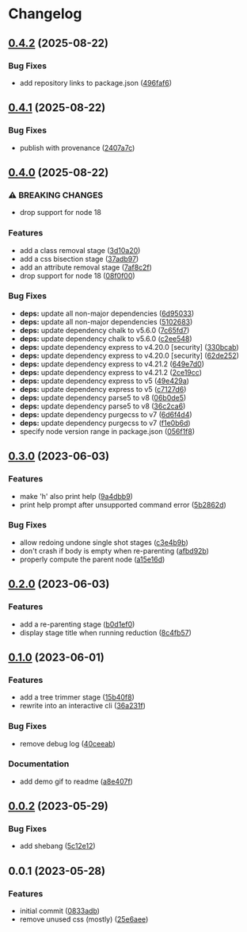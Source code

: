 # Changelog

## [0.4.2](https://github.com/thislooksfun/reduce-page/compare/reduce-page-v0.4.1...reduce-page-v0.4.2) (2025-08-22)


### Bug Fixes

* add repository links to package.json ([496faf6](https://github.com/thislooksfun/reduce-page/commit/496faf6e2b3408b69ff32441ef9126ab10fe058d))

## [0.4.1](https://github.com/thislooksfun/reduce-page/compare/reduce-page-v0.4.0...reduce-page-v0.4.1) (2025-08-22)


### Bug Fixes

* publish with provenance ([2407a7c](https://github.com/thislooksfun/reduce-page/commit/2407a7c67eeabc8f87c2a72de6d3390c16b8ee13))

## [0.4.0](https://github.com/thislooksfun/reduce-page/compare/reduce-page-v0.3.0...reduce-page-v0.4.0) (2025-08-22)


### ⚠ BREAKING CHANGES

* drop support for node 18

### Features

* add a class removal stage ([3d10a20](https://github.com/thislooksfun/reduce-page/commit/3d10a205948bab08441f709dacae1961c73745e0))
* add a css bisection stage ([37adb97](https://github.com/thislooksfun/reduce-page/commit/37adb97146b73783e466cc2ac4b61ec14177db79))
* add an attribute removal stage ([7af8c2f](https://github.com/thislooksfun/reduce-page/commit/7af8c2fea8fc72daff7d77fa5547d27267510bcc))
* drop support for node 18 ([08f0f00](https://github.com/thislooksfun/reduce-page/commit/08f0f007a92b7115337fd335a9d5ead0e5e3bb14))


### Bug Fixes

* **deps:** update all non-major dependencies ([6d95033](https://github.com/thislooksfun/reduce-page/commit/6d95033e5528d6f99ed1eeae719f3070689ea331))
* **deps:** update all non-major dependencies ([5102683](https://github.com/thislooksfun/reduce-page/commit/5102683a8007d83386fe91778995d5d4d00a35dc))
* **deps:** update dependency chalk to v5.6.0 ([7c65fd7](https://github.com/thislooksfun/reduce-page/commit/7c65fd72ed0509e52d89e140b0fa3958595e2aa0))
* **deps:** update dependency chalk to v5.6.0 ([c2ee548](https://github.com/thislooksfun/reduce-page/commit/c2ee548fd1a922f715a72629cfa196ab3af54282))
* **deps:** update dependency express to v4.20.0 [security] ([330bcab](https://github.com/thislooksfun/reduce-page/commit/330bcabbb3284ecd06b0574f42d7da22673002a4))
* **deps:** update dependency express to v4.20.0 [security] ([62de252](https://github.com/thislooksfun/reduce-page/commit/62de25200921c16e12f33da7b43f30d0da1ffd42))
* **deps:** update dependency express to v4.21.2 ([649e7d0](https://github.com/thislooksfun/reduce-page/commit/649e7d02c34347088263b7f9d941d71466e30cbe))
* **deps:** update dependency express to v4.21.2 ([2ce19cc](https://github.com/thislooksfun/reduce-page/commit/2ce19cce70ca236a601690a9cb011ef6c751d5cc))
* **deps:** update dependency express to v5 ([49e429a](https://github.com/thislooksfun/reduce-page/commit/49e429a0bb7db3c54b904705f1e37f2bb25354b9))
* **deps:** update dependency express to v5 ([c7127d6](https://github.com/thislooksfun/reduce-page/commit/c7127d61539a8e93d350f54cb56684e33e95c071))
* **deps:** update dependency parse5 to v8 ([06b0de5](https://github.com/thislooksfun/reduce-page/commit/06b0de5b367721aaf0caa63785e14e6503ece72d))
* **deps:** update dependency parse5 to v8 ([36c2ca6](https://github.com/thislooksfun/reduce-page/commit/36c2ca6525c2345a1b74bc544728b854c6d5bb3b))
* **deps:** update dependency purgecss to v7 ([6d6f4d4](https://github.com/thislooksfun/reduce-page/commit/6d6f4d428855418aee485237ebbecf1f18661134))
* **deps:** update dependency purgecss to v7 ([f1e0b6d](https://github.com/thislooksfun/reduce-page/commit/f1e0b6d36f3fadc0b554bd24df136244c66543d5))
* specify node version range in package.json ([056f1f8](https://github.com/thislooksfun/reduce-page/commit/056f1f884e2f41de68b683dbf50fff6d1235f4d1))

## [0.3.0](https://github.com/thislooksfun/reduce-page/compare/v0.2.0...v0.3.0) (2023-06-03)


### Features

* make 'h' also print help ([9a4dbb9](https://github.com/thislooksfun/reduce-page/commit/9a4dbb9469633554bb91606eb82844bf79f1e45d))
* print help prompt after unsupported command error ([5b2862d](https://github.com/thislooksfun/reduce-page/commit/5b2862d755fe4ba176604a0295585b255ca22a09))


### Bug Fixes

* allow redoing undone single shot stages ([c3e4b9b](https://github.com/thislooksfun/reduce-page/commit/c3e4b9bbb94e10d5ad92c6614e15432e02e2ce1c))
* don't crash if body is empty when re-parenting ([afbd92b](https://github.com/thislooksfun/reduce-page/commit/afbd92b55c9241224751da7cb2c24a54afdefd53))
* properly compute the parent node ([a15e16d](https://github.com/thislooksfun/reduce-page/commit/a15e16d847ed99b5d783c0db3fb81df855d82b91))

## [0.2.0](https://github.com/thislooksfun/reduce-page/compare/v0.1.0...v0.2.0) (2023-06-03)


### Features

* add a re-parenting stage ([b0d1ef0](https://github.com/thislooksfun/reduce-page/commit/b0d1ef00ac09e0ddb88954889bf48954082fa941))
* display stage title when running reduction ([8c4fb57](https://github.com/thislooksfun/reduce-page/commit/8c4fb5712d9e733312398ab2736740a8e72c52b1))

## [0.1.0](https://github.com/thislooksfun/reduce-page/compare/v0.0.2...v0.1.0) (2023-06-01)


### Features

* add a tree trimmer stage ([15b40f8](https://github.com/thislooksfun/reduce-page/commit/15b40f8ffc1c5d874f2dbb055fa130d59039bdbb))
* rewrite into an interactive cli ([36a231f](https://github.com/thislooksfun/reduce-page/commit/36a231f323696979fcde5dfa4b217a4631b05f57))


### Bug Fixes

* remove debug log ([40ceeab](https://github.com/thislooksfun/reduce-page/commit/40ceeab345ef01bcfb7cc49288e8ce8c6ae56a76))


### Documentation

* add demo gif to readme ([a8e407f](https://github.com/thislooksfun/reduce-page/commit/a8e407f764b3081497dba391a3e3eda716155ed9))

## [0.0.2](https://github.com/thislooksfun/reduce-page/compare/v0.0.1...v0.0.2) (2023-05-29)


### Bug Fixes

* add shebang ([5c12e12](https://github.com/thislooksfun/reduce-page/commit/5c12e124749e7c77de7abf4b03f92649bfd57129))

## 0.0.1 (2023-05-28)


### Features

* initial commit ([0833adb](https://github.com/thislooksfun/reduce-page/commit/0833adb1fcf16092f4f3f1fdfd29b4b8d5e0a059))
* remove unused css (mostly) ([25e6aee](https://github.com/thislooksfun/reduce-page/commit/25e6aee1dbd53a1493b1d466b00a50683e1accec))
